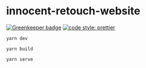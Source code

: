# innocent-retouch-website

[![Greenkeeper badge](https://badges.greenkeeper.io/kirillgroshkov/innocent-retouch-website.svg)](https://greenkeeper.io/)
[![code style: prettier](https://img.shields.io/badge/code_style-prettier-ff69b4.svg?style=flat-square)](https://github.com/prettier/prettier)

    yarn dev

    yarn build

    yarn serve
